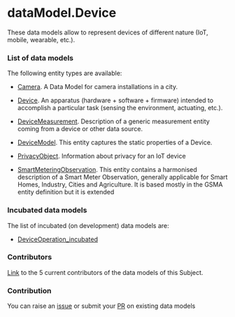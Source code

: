# dataModel.Device
These data models allow to represent devices of different nature (IoT, mobile, wearable, etc.).

### List of data models

The following entity types are available:
- [Camera](https://github.com/smart-data-models/dataModel.Device/blob/master/Camera/README.md). A Data Model for camera installations in a city.

- [Device](https://github.com/smart-data-models/dataModel.Device/blob/master/Device/README.md). An apparatus (hardware + software + firmware) intended to accomplish a particular task (sensing the environment, actuating, etc.).

- [DeviceMeasurement](https://github.com/smart-data-models/dataModel.Device/blob/master/DeviceMeasurement/README.md). Description of a generic measurement entity coming from a device or other data source.

- [DeviceModel](https://github.com/smart-data-models/dataModel.Device/blob/master/DeviceModel/README.md). This entity captures the static properties of a Device. 

- [PrivacyObject](https://github.com/smart-data-models/dataModel.Device/blob/master/PrivacyObject/README.md). Information about privacy for an IoT device

- [SmartMeteringObservation](https://github.com/smart-data-models/dataModel.Device/blob/master/SmartMeteringObservation/README.md). This entity contains a harmonised description of a Smart Meter Observation, generally applicable for Smart Homes, Industry, Cities and Agriculture. It is based mostly in the GSMA entity definition but it is extended



### Incubated data models
The list of incubated (on development) data models are:

  - [DeviceOperation_incubated](https://github.com/smart-data-models/dataModel.Device/tree/master/DeviceOperation_incubated)


### Contributors
[Link](https://github.com/smart-data-models/dataModel.Device/blob/master/CONTRIBUTORS.yaml) to the 5 current contributors of the data models of this Subject.


### Contribution
You can raise an [issue](https://github.com/smart-data-models/dataModel.Device/issues) or submit your [PR](https://github.com/smart-data-models/dataModel.Device/pulls) on existing data models



